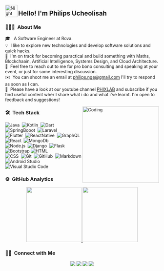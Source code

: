 <img alt="Night Coding" src="./assets/Hand%20Wave.gif" width='40' align="left"/><h2>Hello! I'm Philips Ucheolisah</h2>

<!-- ## 👋 &nbsp;Hey there! I'm Aditya -->

### 👨🏻‍💻 &nbsp;About Me

🎓 &nbsp; A Software Engineer at Rova.\
💡 &nbsp;I like to explore new technologies and develop software solutions and quick hacks.\
🌱 &nbsp;I'm on track for becoming paractical and build something with Maths, Blockchaain, Artificial Intelligence, Systems Design, and Cloud Architecture.\
💬 &nbsp;Feel free to reach out to me for pro bono consulting and speaking at your event, or just for some interesting discussion.\
✉️ &nbsp;You can shoot me an email at philips.nge@gmail.com I'll try to respond as soon as I can.\
📄 &nbsp;Please have a look at our youtube channel [PHIXLAB](https://youtube.com/@phixlab)  and subscribe if you find useful content wher I share what i do and what i've learnt. I'm open to feedback and suggestions!

<img align="right" alt="Coding" width="250" src="https://i.pinimg.com/originals/81/17/8b/81178b47a8598f0c81c4799f2cdd4057.gif"/>



### 🛠 &nbsp;Tech Stack

![Java](https://img.shields.io/badge/-Java-05122A?style=flat&logo=Java)&nbsp;
![Kotlin](https://img.shields.io/badge/-Kotlin-05122A?style=flat&logo=Kotlin)&nbsp;
![Dart](https://img.shields.io/badge/-Dart-05122A?style=flat&logo=Dart)&nbsp;
![SpringBooot](https://img.shields.io/badge/-SpringBoot-05122A?style=flat&logo=SpringBoot&logoColor=A8B9CC)&nbsp;
![Laravel](https://img.shields.io/badge/-Vercel-05122A?style=flat&logo=Laravel&logoColor=A8B9CC)&nbsp;\
![Flutter](https://img.shields.io/badge/-Flutter-05122A?style=flat&logo=Flutter&logoColor=FFA518)&nbsp;
![ReactNative](https://img.shields.io/badge/-ReactNative-05122A?style=flat&logo=ReactNative&logoColor=A8B9CC)&nbsp;
![GraphQL](https://img.shields.io/badge/-GraphQL-05122A?style=flat&logo=GraphQL%2B%2B&logoColor=00599C)&nbsp;
![React](https://img.shields.io/badge/-React-05122A?style=flat&logo=react)&nbsp;
![MongoDb](https://img.shields.io/badge/-MongoDb-05122A?style=flat&logo=mongoDb)&nbsp;\
![Node.js](https://img.shields.io/badge/-Node.js-05122A?style=flat&logo=node.js)&nbsp;
![Django](https://img.shields.io/badge/-Django-05122A?style=flat&logo=django&logoColor=092E20)&nbsp;
![Flask](https://img.shields.io/badge/-Flask-05122A?style=flat&logo=flask)&nbsp;
![Bootstrap](https://img.shields.io/badge/-Bootstrap-05122A?style=flat&logo=bootstrap&logoColor=563D7C)
![HTML](https://img.shields.io/badge/-HTML-05122A?style=flat&logo=HTML5)&nbsp;\
![CSS](https://img.shields.io/badge/-CSS-05122A?style=flat&logo=CSS3&logoColor=1572B6)&nbsp;
![Git](https://img.shields.io/badge/-Git-05122A?style=flat&logo=git)&nbsp;
![GitHub](https://img.shields.io/badge/-GitHub-05122A?style=flat&logo=github)&nbsp;
![Markdown](https://img.shields.io/badge/-Markdown-05122A?style=flat&logo=markdown)
![Android Studio](https://img.shields.io/badge/-AndroidStudio-05122A?style=flat&logo=AndroidStudio&logoColor=092E20)&nbsp;\
![Visual Studio Code](https://img.shields.io/badge/-Visual%20Studio%20Code-05122A?style=flat&logo=visual-studio-code&logoColor=007ACC)&nbsp;


### ⚙️ &nbsp;GitHub Analytics

<p align="center">
<a href="https://github.com/sudophils">
  <img height="180em" src="https://github-readme-stats-eight-theta.vercel.app/api?username=sudophils&show_icons=true&theme=algolia&include_all_commits=true&count_private=true"/>
  <img height="180em" src="https://github-readme-stats-eight-theta.vercel.app/api/top-langs/?username=sudophils&layout=compact&langs_count=10&theme=algolia&hide=html,css,scss,blade"/>
</a>
</p>


### 🤝🏻 &nbsp;Connect with Me

<p align="center">
<a href="https://www.phixlab.com"><img src="https://img.shields.io/badge/-phixlab.com-3423A6?style=flat&logo=Web&logoColor=red"/></a>
<a href="https://linkedin.com/in/philipsniche"><img src="https://img.shields.io/badge/-Philips%20Ucheolisah-0077B5?style=flat&logo=Linkedin&logoColor=white"/></a>
<a href="mailto:philips.nge@gmail.com"><img src="https://img.shields.io/badge/philips.nge@gmail.com-D14836?style=flat&logo=Gmail&logoColor=white"/></a>
<a href="https://youtube.com/@phixlab"><img src="https://img.shields.io/badge/youtube-D14836?style=flat&logo=Youtube&logoColor=black"/></a>

</p>


